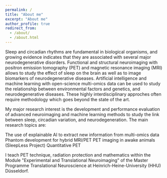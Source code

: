 ```yaml
---
permalink: /
title: "About me"
excerpt: "About me"
author_profile: true
redirect_from: 
  - /about/
  - /about.html
---
```


Sleep and circadian rhythms are fundamental in biological organisms, and growing evidence indicates that they are associated with several major neurodegenerative disorders. Functional and structural neuroimaging with positron emission tomography (PET) and magnetic resonance imaging (MRI) allows to study the effect of sleep on the brain as well as to image biomarkers of neurodegenerative diseases. Artificial intelligence and machine learning with open-science multi-omics data can be used to study the relationship between environmental factors and genetics, and neurodegenerative diseases. These highly interdisciplinary approches often require methodology which goes beyond the state of the art.

My major research interest is the development and performance evaluation of advanced neuroimaging and machine learning methods to study the link between sleep, circadian variation, and neurodegeneration. The main research topics are:

The use of explainable AI to extract new information from multi-omics data
Phantom development for hybrid MRI/PET
PET imaging in awake animals (SleepLess Project)
Quantitative PET

I teach PET technique, radiation protection and mathematics within the Module "Experimental and Translational Neuroimaging" of the Master Programme Translational Neuroscience at Heinrich-Heine-University (HHU) Düsseldorf.